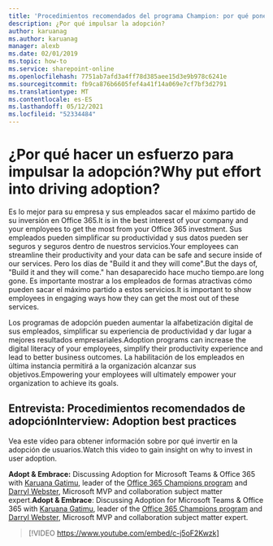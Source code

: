 ```yaml
---
title: 'Procedimientos recomendados del programa Champion: por qué poner el esfuerzo en impulsar la adopción'
description: ¿Por qué impulsar la adopción?
author: karuanag
ms.author: karuanag
manager: alexb
ms.date: 02/01/2019
ms.topic: how-to
ms.service: sharepoint-online
ms.openlocfilehash: 7751ab7afd3a4ff78d385aee15d3e9b978c6241e
ms.sourcegitcommit: fb9ca876b6605fef4a41f14a069e7cf7bf3d2791
ms.translationtype: MT
ms.contentlocale: es-ES
ms.lasthandoff: 05/12/2021
ms.locfileid: "52334484"
---
```

# <a name="why-put-effort-into-driving-adoption"></a><span data-ttu-id="e52d0-103">¿Por qué hacer un esfuerzo para impulsar la adopción?</span><span class="sxs-lookup"><span data-stu-id="e52d0-103">Why put effort into driving adoption?</span></span>  

<span data-ttu-id="e52d0-104">Es lo mejor para su empresa y sus empleados sacar el máximo partido de su inversión en Office 365.</span><span class="sxs-lookup"><span data-stu-id="e52d0-104">It is in the best interest of your company and your employees to get the most from your Office 365 investment.</span></span>  <span data-ttu-id="e52d0-105">Sus empleados pueden simplificar su productividad y sus datos pueden ser seguros y seguros dentro de nuestros servicios.</span><span class="sxs-lookup"><span data-stu-id="e52d0-105">Your employees can streamline their productivity and your data can be safe and secure inside of our services.</span></span>  <span data-ttu-id="e52d0-106">Pero los días de "Build it and they will come".</span><span class="sxs-lookup"><span data-stu-id="e52d0-106">But the days of, "Build it and they will come."</span></span> <span data-ttu-id="e52d0-107">han desaparecido hace mucho tiempo.</span><span class="sxs-lookup"><span data-stu-id="e52d0-107">are long gone.</span></span>  <span data-ttu-id="e52d0-108">Es importante mostrar a los empleados de formas atractivas cómo pueden sacar el máximo partido a estos servicios.</span><span class="sxs-lookup"><span data-stu-id="e52d0-108">It is important to show employees in engaging ways how they can get the most out of these services.</span></span>

<span data-ttu-id="e52d0-109">Los programas de adopción pueden aumentar la alfabetización digital de sus empleados, simplificar su experiencia de productividad y dar lugar a mejores resultados empresariales.</span><span class="sxs-lookup"><span data-stu-id="e52d0-109">Adoption programs can increase the digital literacy of your employees, simplify their productivity experience and lead to better business outcomes.</span></span> <span data-ttu-id="e52d0-110">La habilitación de los empleados en última instancia permitirá a la organización alcanzar sus objetivos.</span><span class="sxs-lookup"><span data-stu-id="e52d0-110">Empowering your employees will ultimately empower your organization to achieve its goals.</span></span> 

## <a name="interview-adoption-best-practices"></a><span data-ttu-id="e52d0-111">Entrevista: Procedimientos recomendados de adopción</span><span class="sxs-lookup"><span data-stu-id="e52d0-111">Interview: Adoption best practices</span></span>

<span data-ttu-id="e52d0-112">Vea este vídeo para obtener información sobre por qué invertir en la adopción de usuarios.</span><span class="sxs-lookup"><span data-stu-id="e52d0-112">Watch this video to gain insight on why to invest in user adoption.</span></span>  

<span data-ttu-id="e52d0-113">**Adopt & Embrace:** Discussing Adoption for Microsoft Teams & Office 365 with [Karuana Gatimu](https://linkedin.com/in/karuanagatimu), leader of the [Office 365 Champions program](https://aka.ms/O365Champions) and [Darryl Webster](https://webster.net.nz/), Microsoft MVP and collaboration subject matter expert.</span><span class="sxs-lookup"><span data-stu-id="e52d0-113">**Adopt & Embrace**: Discussing Adoption for Microsoft Teams & Office 365 with [Karuana Gatimu](https://linkedin.com/in/karuanagatimu), leader of the [Office 365 Champions program](https://aka.ms/O365Champions) and [Darryl Webster](https://webster.net.nz/), Microsoft MVP and collaboration subject matter expert.</span></span> 

> [!VIDEO https://www.youtube.com/embed/c-j5oF2Kwzk]

